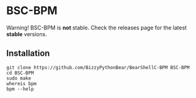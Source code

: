 # BSC-BPM
Warning! BSC-BPM is <b>not </b>stable. Check the releases page for the latest <b>stable</b> versions.

## Installation
```
git clone https://github.com/BizzyPythonBear/BearShellC-BPM BSC-BPM
cd BSC-BPM
sudo make
whereis bpm
bpm --help
```